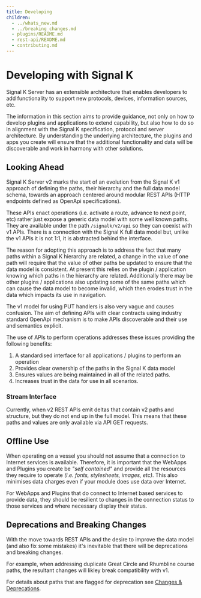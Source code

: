 ```yaml
---
title: Developing
children:
  - ../whats_new.md
  - ../breaking_changes.md
  - plugins/README.md
  - rest-api/README.md
  - contributing.md
---
```


# Developing with Signal K

Signal K Server has an extensible architecture that enables developers to add functionality to support new protocols, devices, information sources, etc.

The information in this section aims to provide guidance, not only on how to develop plugins and applications to extend capability, but also how to do so in alignment with the Signal K specification, protocol and server architecture.
By understanding the underlying architecture, the plugins and apps you create will ensure that the additional functionality and data will be discoverable and work in harmony with other solutions.

## Looking Ahead

Signal K Server v2 marks the start of an evolution from the Signal K v1 approach of defining the paths, their hierarchy and the full data model schema, towards an approach centered around modular REST APIs (HTTP endpoints defined as OpenApi specifications).

These APIs enact operations (i.e. activate a route, advance to next point, etc) rather just expose a generic data model with some well known paths.
They are available under the path `/signalk/v2/api` so they can coexist with v1 APIs. There is a connection with the Signal K full data model but, unlike the v1 APIs it is not 1:1, it is abstracted behind the interface.

The reason for adopting this approach is to address the fact that many paths within a Signal K hierarchy are related, a change in the value of one path will require that the value of other paths be updated to ensure that the data model is consistent.
At present this relies on the plugin / application knowing which paths in the hierarchy are related. Additionally there may be other plugins / applications also updating some of the same paths which can cause the data model to become invalid, which then erodes trust in the data which impacts its use in navigation.

The v1 model for using PUT handlers is also very vague and causes confusion. The aim of defining APIs with clear contracts using industry standard OpenApi mechanism is to make APIs discoverable and their use and semantics explicit.

The use of APIs to perform operations addresses these issues providing the following benefits:

1. A standardised interface for all applications / plugins to perform an operation
1. Provides clear ownership of the paths in the Signal K data model
1. Ensures values are being maintained in all of the related paths.
1. Increases trust in the data for use in all scenarios.

### Stream Interface

Currently, when v2 REST APIs emit deltas that contain v2 paths and structure, but they do not end up in the full model. This means that these paths and values are only available via API GET requests.

## Offline Use

When operating on a vessel you should not assume that a connection to Internet services is available.
Therefore, it is important that the WebApps and Plugins you create be _"self contained"_ and provide all the resources they require to operate _(i.e. fonts, stylesheets, images, etc)_. This also minimises data charges even if your module does use data over Internet.

For WebApps and Plugins that do connect to Internet based services to provide data, they should be resilient to changes in the connection status to those services and where necessary display their status.

## Deprecations and Breaking Changes

With the move towards REST APIs and the desire to improve the data model (and also fix some mistakes) it's inevitable that there will be deprecations and breaking changes.

For example, when addressing duplicate Great Circle and Rhumbline course paths, the resultant changes will likley break compatibility with v1.

For details about paths that are flagged for deprecation see [Changes & Deprecations](../breaking_changes.md).
